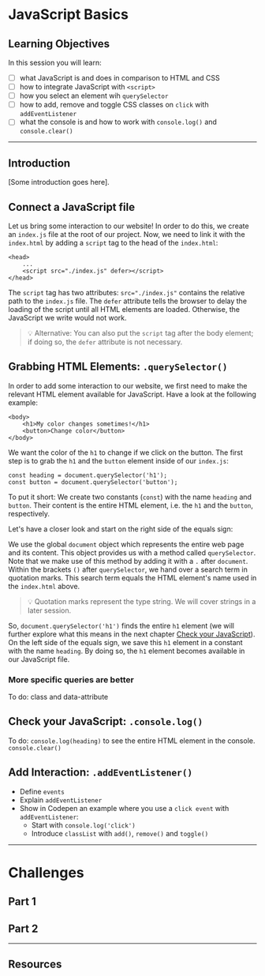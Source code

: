 # JavaScript Basics

## Learning Objectives

In this session you will learn:

- [ ] what JavaScript is and does in comparison to HTML and CSS
- [ ] how to integrate JavaScript with `<script>`
- [ ] how you select an element wih `querySelector`
- [ ] how to add, remove and toggle CSS classes on `click` with `addEventListener`
- [ ] what the console is and how to work with `console.log()` and `console.clear()`

---

## Introduction

[Some introduction goes here].

## Connect a JavaScript file

Let us bring some interaction to our website! In order to do this, we create an `index.js` file at
the root of our project. Now, we need to link it with the `index.html` by adding a `script` tag to
the head of the `index.html`:

```
<head>
	...
	<script src="./index.js" defer></script>
</head>
```

The `script` tag has two attributes: `src="./index.js"` contains the relative path to the `index.js`
file. The `defer` attribute tells the browser to delay the loading of the script until all HTML
elements are loaded. Otherwise, the JavaScript we write would not work.

> 💡 Alternative: You can also put the `script` tag after the body element; if doing so, the `defer`
> attribute is not necessary.

## Grabbing HTML Elements: `.querySelector()`

In order to add some interaction to our website, we first need to make the relevant HTML element
available for JavaScript. Have a look at the following example:

```
<body>
	<h1>My color changes sometimes!</h1>
	<button>Change color</button>
</body>
```

We want the color of the `h1` to change if we click on the button. The first step is to grab the
`h1` and the `button` element inside of our `index.js`:

```
const heading = document.querySelector('h1');
const button = document.querySelector('button');
```

To put it short: We create two constants (`const`) with the name `heading` and `button`. Their
content is the entire HTML element, i.e. the `h1` and the `button`, respectively.

Let's have a closer look and start on the right side of the equals sign:

We use the global `document` object which represents the entire web page and its content. This
object provides us with a method called `querySelector`. Note that we make use of this method by
adding it with a `.` after `document`. Within the brackets `()` after `querySelector`, we hand over
a search term in quotation marks. This search term equals the HTML element's name used in the
`index.html` above.

> 💡 Quotation marks represent the type string. We will cover strings in a later session.

So, `document.querySelector('h1')` finds the entire `h1` element (we will further explore what this
means in the next chapter [Check your JavaScript](#check-your-javascript-consolelog)). On the left
side of the equals sign, we save this `h1` element in a constant with the name `heading`. By doing
so, the `h1` element becomes available in our JavaScript file.

### More specific queries are better

To do: class and data-attribute

## Check your JavaScript: `.console.log()`

To do: `console.log(heading)` to see the entire HTML element in the console. `console.clear()`

## Add Interaction: `.addEventListener()`

- Define `events`
- Explain `addEventListener`
- Show in Codepen an example where you use a `click event` with `addEventListener`:
  - Start with `console.log('click')`
  - Introduce `classList` with `add()`, `remove()` and `toggle()`

---

# Challenges

## Part 1

## Part 2

---

## Resources
